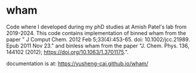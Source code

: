 # wham
Code where I developed during my phD studies at Amish Patel's lab from 2019-2024. This code contains implementation of binned wham from the paper "
J Comput Chem. 2012 Feb 5;33(4):453-65. doi: 10.1002/jcc.21989. Epub 2011 Nov 23." and binless wham from the paper "J. Chem. Phys. 136, 144102 (2012); 
https://doi.org/10.1063/1.3701175.".

documentation is at: https://yusheng-cai.github.io/wham/
